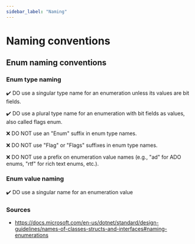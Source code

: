 ```yaml
---
sidebar_label: "Naming"
---
```


# Naming conventions

## Enum naming conventions

### Enum type naming

✔️ DO use a singular type name for an enumeration unless its values are bit fields.

✔️ DO use a plural type name for an enumeration with bit fields as values, also called flags enum.

❌ DO NOT use an "Enum" suffix in enum type names.

❌ DO NOT use "Flag" or "Flags" suffixes in enum type names.

❌ DO NOT use a prefix on enumeration value names (e.g., "ad" for ADO enums, "rtf" for rich text enums, etc.).

### Enum value naming

✔️ DO use a singular name for an enumeration value

### Sources

- <https://docs.microsoft.com/en-us/dotnet/standard/design-guidelines/names-of-classes-structs-and-interfaces#naming-enumerations>
